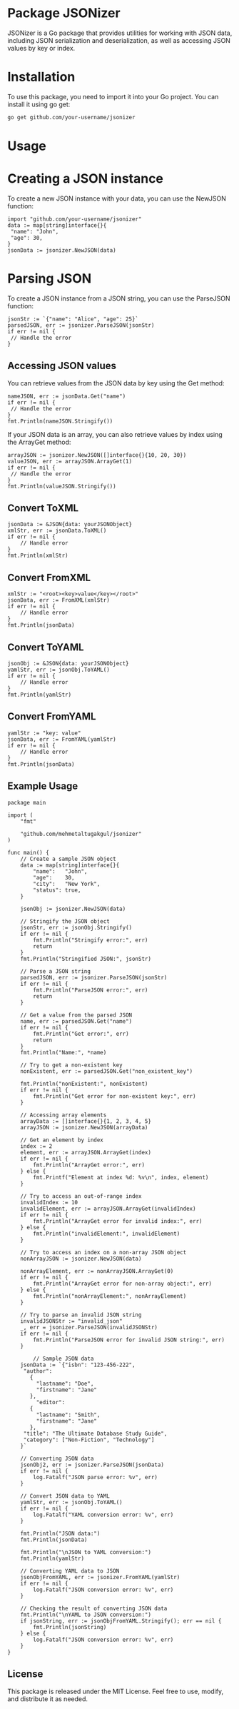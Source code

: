 ﻿# Package JSONizer
JSONizer is a Go package that provides utilities for working with JSON data, including JSON
serialization and deserialization, as well as accessing JSON values by key or index.

# Installation
To use this package, you need to import it into your Go project. You can install it using go get:

```bash
go get github.com/your-username/jsonizer
```

# Usage
# Creating a JSON instance
To create a new JSON instance with your data, you can use the NewJSON function:

```
import "github.com/your-username/jsonizer"
data := map[string]interface{}{
 "name": "John",
 "age": 30,
}
jsonData := jsonizer.NewJSON(data)
```
# Parsing JSON
To create a JSON instance from a JSON string, you can use the ParseJSON function:

```
jsonStr := `{"name": "Alice", "age": 25}`
parsedJSON, err := jsonizer.ParseJSON(jsonStr)
if err != nil {
 // Handle the error
}
```

## Accessing JSON values
You can retrieve values from the JSON data by key using the Get method:

```
nameJSON, err := jsonData.Get("name")
if err != nil {
 // Handle the error
}
fmt.Println(nameJSON.Stringify())
```

If your JSON data is an array, you can also retrieve values by index using the ArrayGet method:

```
arrayJSON := jsonizer.NewJSON([]interface{}{10, 20, 30})
valueJSON, err := arrayJSON.ArrayGet(1)
if err != nil {
 // Handle the error
}
fmt.Println(valueJSON.Stringify())
```

## Convert ToXML

```
jsonData := &JSON{data: yourJSONObject}
xmlStr, err := jsonData.ToXML()
if err != nil {
    // Handle error
}
fmt.Println(xmlStr)
```

## Convert FromXML

```
xmlStr := "<root><key>value</key></root>"
jsonData, err := FromXML(xmlStr)
if err != nil {
    // Handle error
}
fmt.Println(jsonData)
```

## Convert ToYAML

```
jsonObj := &JSON{data: yourJSONObject}
yamlStr, err := jsonObj.ToYAML()
if err != nil {
    // Handle error
}
fmt.Println(yamlStr)
```
## Convert FromYAML

```
yamlStr := "key: value"
jsonData, err := FromYAML(yamlStr)
if err != nil {
    // Handle error
}
fmt.Println(jsonData)
```

## Example Usage

```
package main

import (
	"fmt"

	"github.com/mehmetaltugakgul/jsonizer"
)

func main() {
	// Create a sample JSON object
	data := map[string]interface{}{
		"name":   "John",
		"age":    30,
		"city":   "New York",
		"status": true,
	}

	jsonObj := jsonizer.NewJSON(data)

	// Stringify the JSON object
	jsonStr, err := jsonObj.Stringify()
	if err != nil {
		fmt.Println("Stringify error:", err)
		return
	}
	fmt.Println("Stringified JSON:", jsonStr)

	// Parse a JSON string
	parsedJSON, err := jsonizer.ParseJSON(jsonStr)
	if err != nil {
		fmt.Println("ParseJSON error:", err)
		return
	}

	// Get a value from the parsed JSON
	name, err := parsedJSON.Get("name")
	if err != nil {
		fmt.Println("Get error:", err)
		return
	}
	fmt.Println("Name:", *name)

	// Try to get a non-existent key
	nonExistent, err := parsedJSON.Get("non_existent_key")

	fmt.Println("nonExistent:", nonExistent)
	if err != nil {
		fmt.Println("Get error for non-existent key:", err)
	}

	// Accessing array elements
	arrayData := []interface{}{1, 2, 3, 4, 5}
	arrayJSON := jsonizer.NewJSON(arrayData)

	// Get an element by index
	index := 2
	element, err := arrayJSON.ArrayGet(index)
	if err != nil {
		fmt.Println("ArrayGet error:", err)
	} else {
		fmt.Printf("Element at index %d: %v\n", index, element)
	}

	// Try to access an out-of-range index
	invalidIndex := 10
	invalidElement, err := arrayJSON.ArrayGet(invalidIndex)
	if err != nil {
		fmt.Println("ArrayGet error for invalid index:", err)
	} else {
		fmt.Println("invalidElement:", invalidElement)
	}

	// Try to access an index on a non-array JSON object
	nonArrayJSON := jsonizer.NewJSON(data)

	nonArrayElement, err := nonArrayJSON.ArrayGet(0)
	if err != nil {
		fmt.Println("ArrayGet error for non-array object:", err)
	} else {
		fmt.Println("nonArrayElement:", nonArrayElement)
	}

	// Try to parse an invalid JSON string
	invalidJSONStr := "invalid_json"
	_, err = jsonizer.ParseJSON(invalidJSONStr)
	if err != nil {
		fmt.Println("ParseJSON error for invalid JSON string:", err)
	}
	
		// Sample JSON data
	jsonData := `{"isbn": "123-456-222",  
	 "author": 
	   {
		 "lastname": "Doe",
		 "firstname": "Jane"
	   },
         "editor": 
	   {
		 "lastname": "Smith",
		 "firstname": "Jane"
	   },
	 "title": "The Ultimate Database Study Guide",  
	 "category": ["Non-Fiction", "Technology"]
	}`

	// Converting JSON data
	jsonObj2, err := jsonizer.ParseJSON(jsonData)
	if err != nil {
		log.Fatalf("JSON parse error: %v", err)
	}

	// Convert JSON data to YAML
	yamlStr, err := jsonObj.ToYAML()
	if err != nil {
		log.Fatalf("YAML conversion error: %v", err)
	}

	fmt.Println("JSON data:")
	fmt.Println(jsonData)

	fmt.Println("\nJSON to YAML conversion:")
	fmt.Println(yamlStr)

	// Converting YAML data to JSON
	jsonObjFromYAML, err := jsonizer.FromYAML(yamlStr)
	if err != nil {
		log.Fatalf("JSON conversion error: %v", err)
	}

	// Checking the result of converting JSON data
	fmt.Println("\nYAML to JSON conversion:")
	if jsonString, err := jsonObjFromYAML.Stringify(); err == nil {
		fmt.Println(jsonString)
	} else {
		log.Fatalf("JSON conversion error: %v", err)
	}
}

```

## License

This package is released under the MIT License. Feel free to use, modify, and distribute it as needed.
